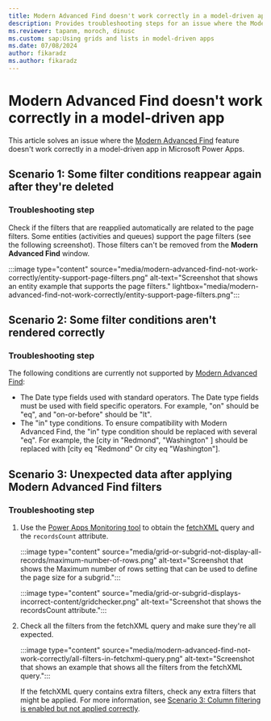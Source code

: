 ```yaml
---
title: Modern Advanced Find doesn't work correctly in a model-driven app
description: Provides troubleshooting steps for an issue where the Modern Advanced Find feature doesn't work correctly in a Power Apps model-driven app.
ms.reviewer: tapanm, moroch, dinusc
ms.custom: sap:Using grids and lists in model-driven apps
ms.date: 07/08/2024
author: fikaradz
ms.author: fikaradz
---
```

# Modern Advanced Find doesn't work correctly in a model-driven app

This article solves an issue where the [Modern Advanced Find](/power-apps/user/advanced-find) feature doesn't work correctly in a model-driven app in Microsoft Power Apps.

## Scenario 1: Some filter conditions reappear again after they're deleted

### Troubleshooting step

Check if the filters that are reapplied automatically are related to the page filters. Some entities (activities and queues) support the page filters (see the following screenshot). Those filters can't be removed from the **Modern Advanced Find** window.

:::image type="content" source="media/modern-advanced-find-not-work-correctly/entity-support-page-filters.png" alt-text="Screenshot that shows an entity example that supports the page filters." lightbox="media/modern-advanced-find-not-work-correctly/entity-support-page-filters.png":::

## Scenario 2: Some filter conditions aren't rendered correctly

### Troubleshooting step

The following conditions are currently not supported by [Modern Advanced Find](/power-apps/user/advanced-find):

- The Date type fields used with standard operators. The Date type fields must be used with field specific operators. For example, "on" should be "eq", and "on-or-before" should be "lt".
- The "in" type conditions. To ensure compatibility with Modern Advanced Find, the "in" type condition should be replaced with several "eq". For example, the \[city in "Redmond", "Washington" \] should be replaced with \[city eq "Redmond" Or city eq "Washington"\].

## Scenario 3: Unexpected data after applying Modern Advanced Find filters

### Troubleshooting step

1. Use the [Power Apps Monitoring tool](/power-apps/maker/monitor-overview) to obtain the [fetchXML](/power-apps/developer/data-platform/use-fetchxml-construct-query) query and the `recordsCount` attribute.

   :::image type="content" source="media/grid-or-subgrid-not-display-all-records/maximum-number-of-rows.png" alt-text="Screenshot that shows the Maximum number of rows setting that can be used to define the page size for a subgrid.":::

   :::image type="content" source="media/grid-or-subgrid-displays-incorrect-content/gridchecker.png" alt-text="Screenshot that shows the recordsCount attribute.":::

1. Check all the filters from the fetchXML query and make sure they're all expected.

   :::image type="content" source="media/modern-advanced-find-not-work-correctly/all-filters-in-fetchxml-query.png" alt-text="Screenshot that shows an example that shows all the filters from the fetchXML query.":::

   If the fetchXML query contains extra filters, check any extra filters that might be applied. For more information, see [Scenario 3: Column filtering is enabled but not applied correctly](cannot-use-column-filters-on-grid-subgrid-or-filtering-not-work-correctly.md#scenario-3-column-filtering-is-enabled-but-not-applied-correctly).
